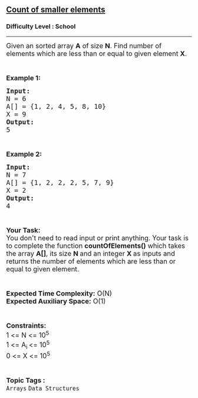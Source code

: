 <h2><a href="https://practice.geeksforgeeks.org/problems/count-of-smaller-elements5947/1?page=1&difficulty[]=-2&status[]=unsolved&sortBy=submissions">Count of smaller elements</a></h2><h3>Difficulty Level : School</h3><hr><div class="problems_problem_content__Xm_eO"><p><span style="font-size:18px">Given an sorted array <strong>A</strong> of size <strong>N</strong>. Find number of elements which are less than or equal to given element <strong>X</strong>.</span></p>

<p>&nbsp;</p>

<p><span style="font-size:18px"><strong>Example 1:</strong></span></p>

<pre><span style="font-size:18px"><strong>Input:</strong>
N = 6
A[] = {1, 2, 4, 5, 8, 10}
X = 9
<strong>Output:</strong>
5</span></pre>

<p>&nbsp;</p>

<p><span style="font-size:18px"><strong>Example 2:</strong></span></p>

<pre><span style="font-size:18px"><strong>Input:</strong>
N = 7
A[] = {1, 2, 2, 2, 5, 7, 9}
X = 2
<strong>Output:</strong>
4</span></pre>

<p>&nbsp;</p>

<p><span style="font-size:18px"><strong>Your Task:&nbsp;&nbsp;</strong><br>
You don't need to read input or print anything. Your task is to complete the function&nbsp;<strong>countOfElements()</strong>&nbsp;which takes the array <strong>A[]</strong>, its size <strong>N </strong>and an integer <strong>X&nbsp;</strong>as inputs and returns the number of elements which are less than or equal to given element.</span></p>

<p>&nbsp;</p>

<p><span style="font-size:18px"><strong>Expected Time Complexity:</strong> O(N)<br>
<strong>Expected Auxiliary Space:</strong> O(1)</span></p>

<p>&nbsp;</p>

<p><span style="font-size:18px"><strong>Constraints:</strong><br>
1 &lt;= N &lt;= 10<sup>5</sup><br>
1 &lt;= A<sub>i </sub>&lt;= 10<sup>5</sup><br>
0 &lt;= X &lt;= 10<sup>5</sup></span></p>
</div><br><p><span style=font-size:18px><strong>Topic Tags : </strong><br><code>Arrays</code>&nbsp;<code>Data Structures</code>&nbsp;